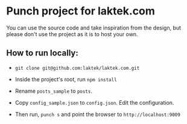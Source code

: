 # Punch project for laktek.com

You can use the source code and take inspiration from the design, but please don't use the  project as it is to host your own.

## How to run locally:

* `git clone git@github.com:laktek/laktek.com.git`

* Inside the project's root, run `npm install`

* Rename `posts_sample` to `posts`.

* Copy `config_sample.json` to `config.json`. Edit the configuration.

* Then run, `punch s` and point the browser to `http://localhost:9009`
